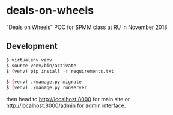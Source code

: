 # deals-on-wheels
"Deals on Wheels" POC for SPMM class at RU in November 2018

## Development

```bash
$ virtualenv venv
$ source venv/bin/activate
$ (venv) pip install -r requirements.txt

$ (venv) ./manage.py migrate
$ (venv) ./manage.py runserver
```

then head to <http://localhost:8000> for main site or <http://localhost:8000/admin> for admin interface.
